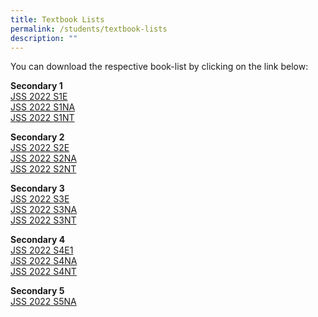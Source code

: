 ```yaml
---
title: Textbook Lists
permalink: /students/textbook-lists
description: ""
---
```

You can download the respective book-list by clicking on the link below:  
  

**Secondary 1** <br>
[JSS 2022 S1E](/files/JSS%202022%20S1E.pdf) <br>
[JSS 2022 S1NA](/files/JSS%202022%20S1NA.pdf) <br>
[JSS 2022 S1NT](/files/JSS%202022%20S1NT.pdf)
  
**Secondary 2** <br>
[JSS 2022 S2E](/files/JSS%202022%20S2E.pdf) <br>
[JSS 2022 S2NA](/files/JSS%202022%20S2NA.pdf) <br>
[JSS 2022 S2NT](/files/JSS%202022%20S2NT.pdf)
  
**Secondary 3** <br>
[JSS 2022 S3E](/files/JSS%202022%20S3E.pdf) <br>
[JSS 2022 S3NA](/files/JSS%202022%20S3NA.pdf) <br>
[JSS 2022 S3NT](/files/JSS%202022%20S3NT.pdf)
  
**Secondary 4** <br>
[JSS 2022 S4E1](/files/JSS%202022%20S4E1.pdf) <br>
[JSS 2022 S4NA](/files/JSS%202022%20S4NA.pdf) <br>
[JSS 2022 S4NT](/files/JSS%202022%20S4NT.pdf)  
  
**Secondary 5** <br>
[JSS 2022 S5NA](/files/JSS%202022%20S5NA.pdf)